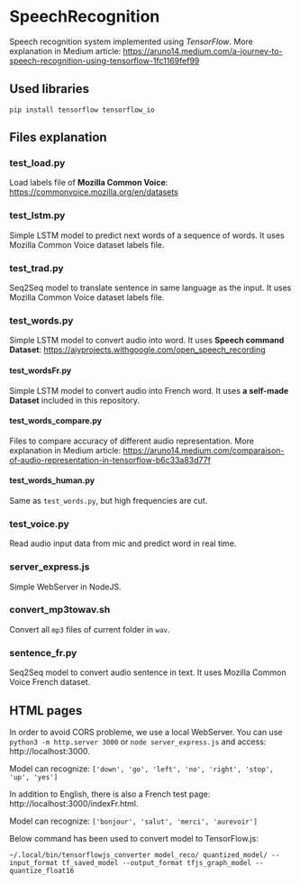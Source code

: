 # SpeechRecognition
Speech recognition system implemented using *TensorFlow*.
More explanation in Medium article: https://aruno14.medium.com/a-journey-to-speech-recognition-using-tensorflow-1fc1169fef99

## Used libraries
```
pip install tensorflow tensorflow_io
```

## Files explanation
### test_load.py
Load labels file of **Mozilla Common Voice**:  https://commonvoice.mozilla.org/en/datasets

### test_lstm.py
Simple LSTM model to predict next words of a sequence of words. It uses Mozilla Common Voice dataset labels file.

### test_trad.py
Seq2Seq model to translate sentence in same language as the input. It uses Mozilla Common Voice dataset labels file.

### test_words.py
Simple LSTM model to convert audio into word. It uses **Speech command Dataset**: https://aiyprojects.withgoogle.com/open_speech_recording

#### test_wordsFr.py
Simple LSTM model to convert audio into French word. It uses **a self-made Dataset** included in this repository.

#### test_words_compare.py
Files to compare accuracy of different audio representation.
More explanation in Medium article: https://aruno14.medium.com/comparaison-of-audio-representation-in-tensorflow-b6c33a83d77f

#### test_words_human.py
Same as `test_words.py`, but high frequencies are cut.

### test_voice.py
Read audio input data from mic and predict word in real time.

### server_express.js
Simple WebServer in NodeJS.

### convert_mp3towav.sh
Convert all `mp3` files of current folder in `wav`.

### sentence_fr.py
Seq2Seq model to convert audio sentence in text. It uses Mozilla Common Voice French dataset.

## HTML pages
In order to avoid CORS probleme, we use a local WebServer. You can use `python3 -m http.server 3000` or `node server_express.js` and access: http://localhost:3000.

Model can recognize: `['down', 'go', 'left', 'no', 'right', 'stop', 'up', 'yes']`


In addition to English, there is also a French test page: http://localhost:3000/indexFr.html.

Model can recognize: `['bonjour', 'salut', 'merci', 'aurevoir']`

Below command has been used to convert model to TensorFlow.js:
```
~/.local/bin/tensorflowjs_converter model_reco/ quantized_model/ --input_format tf_saved_model --output_format tfjs_graph_model --quantize_float16
```
